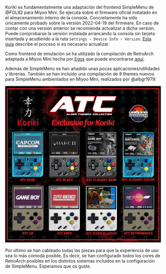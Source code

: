 Koriki es fundamentalmente una adaptación del frontend SimpleMenu de @FGL82 para Miyoo Mini. Se ejecuta sobre el firmware oficial instalado en el almacenamiento interno de la consola. Concretamente ha sido únicamente probado sobre la versión 2022-04-19 del firmware. En caso de contar con una versión anterior se recomienda actualizar a dicha versión. Puede comprobarse la versión instalada arrancando la consola sin tarjeta insertada y acudiendo a la ruta `Settings › Device Info › Version`. [Esta guía](https://github.com/TriForceX/MiyooCFW/wiki/Miyoo-Mini#firmware-update-guide) describe el proceso si es necesario actualizar.

Como frontend de emulación se ha utilizado la compilación de RetroArch adaptada a Miyoo Mini hecha por [Eggs](https://discordapp.com/users/778867980096241715) que puede encontrarse [aquí](https://www.dropbox.com/sh/hqcsr1h1d7f8nr3/AABtSOygIX_e4mio3rkLetWTa?preview=RetroArch_Dingux_forMiyooMini_220525.zip).

Además de SimpleMenu se han añadido unas pocas aplicaciones/utilidades y librerías. También se han incluido una compilación de 8 themes nuevos para SimpleMenu ambientados en Miyoo Mini, realizados por @albgr1979:

![ATC Themes](images/Koriki_ATC_Themes3.png)

Por último se han cableado todas las piezas para que la experiencia de uso sea lo más cómoda posible. Es decir, se han configurado todos los cores de RetroArch posibles en los distintos sistemas incluidos en la configuración de SimpleMenu. Esperamos que os guste.
